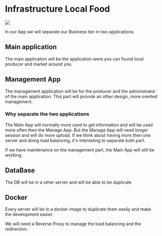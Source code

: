 # Infrastructure Local Food

![](/home/james/Documents/HEIG-VD/Cours/PDG/local-food/Documents/Graphs/Infrastructure.png)	

In our App we will separate our Business tier in two applications.

## Main application

The main application will be the application were you can found local producer and market around you.

## Management App

The management application will be for the producer and the administrator of the main application. This part will provide an other design, more orented management. 

### Why separate the two applications

The Main App will normally more used to get information and will be used more often then the Manage App. But the Manage App will need longer session and will do more upload. 
If we think about having more then one server and doing load balancing, it's interesting to separate both part.

If we have maintenance on the management part, the Main App will still be working.

## DataBase

The DB will be in a other server and will be able to be duplicate

## Docker

Every server will be in a docker image to duplicate them easily and make the development easier.

We will need a Reverse Proxy to manage the load balancing and the redirection.